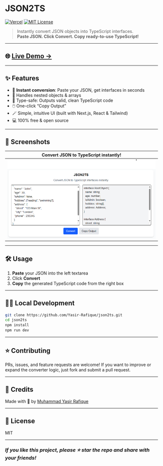 # JSON2TS

[![Vercel](https://vercelbadge.vercel.app/api/Yasir-Rafique/json2ts)](https://json2ts-ashy.vercel.app/)
[![MIT License](https://img.shields.io/badge/license-MIT-green.svg)](LICENSE)

> Instantly convert JSON objects into TypeScript interfaces.  
> **Paste JSON. Click Convert. Copy ready-to-use TypeScript!**

---

## 🌐 [Live Demo →](https://json2ts-ashy.vercel.app/)

---

## ✨ Features

- 🚀 **Instant conversion**: Paste your JSON, get interfaces in seconds
- 🧩 Handles nested objects & arrays
- 🎯 Type-safe: Outputs valid, clean TypeScript code
- 🖱️ One-click “Copy Output”
- 🪄 Simple, intuitive UI (built with Next.js, React & Tailwind)
- 💻 100% free & open source

---

## 📸 Screenshots

|    Convert JSON to TypeScript instantly!     |
| :------------------------------------------: |
| ![Screenshot of JSON2TS UI](screenshot1.png) |

---

## 🛠️ Usage

1. **Paste** your JSON into the left textarea
2. Click **Convert**
3. **Copy** the generated TypeScript code from the right box

---

## 👨‍💻 Local Development

```bash
git clone https://github.com/Yasir-Rafique/json2ts.git
cd json2ts
npm install
npm run dev

```

---

## ⭐️ Contributing

PRs, issues, and feature requests are welcome!
If you want to improve or expand the converter logic, just fork and submit a pull request.

---

## 📢 Credits

Made with 💙 by [Muhammad Yasir Rafique](https://github.com/Yasir-Rafique)

---

## 📄 License

MIT

---

### _If you like this project, please ⭐️ star the repo and share with your friends!_
